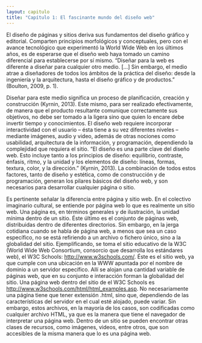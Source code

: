 ```yaml
---
layout: capitulo
title: "Capítulo 1: El fascinante mundo del diseño web"
---
```


El diseño de páginas y sitios deriva sus fundamentos del diseño gráfico y editorial. Comparten principios morfológicos y conceptuales, pero con el avance tecnológico que experimentó la World Wide Web en los últimos años, es de esperarse que el diseño web haya tomado un camino diferencial para establecerse por sí mismo. “Diseñar para la web es diferente a diseñar para cualquier otro medio. […] Sin embargo, el medio atrae a diseñadores de todos los ámbitos de la práctica del diseño: desde la ingeniería y la arquitectura, hasta el diseño gráfico y de productos.” (Boulton, 2009, p. 1).

Diseñar para este medio significa un proceso de planificación, creación y construcción (Kyrnin, 2013). Este mismo, para ser realizado efectivamente, de manera que el producto resultante comunique correctamente sus objetivos, no debe ser tomado a la ligera sino que quien lo encare debe invertir tiempo y conocimientos. El diseño web requiere incorporar interactividad con el usuario – ésta tiene a su vez diferentes niveles – mediante imágenes, audio y video, además de otras nociones como usabilidad, arquitectura de la información, y programación, dependiendo la complejidad que requiera el sitio. “El diseño es una parte clave del diseño web. Esto incluye tanto a los principios de diseño: equilibrio, contraste, énfasis, ritmo, y la unidad y los elementos de diseño: líneas, formas, textura, color, y la dirección.” (Kyrnin, 2013). La combinación de todos estos factores, tanto de diseño y estética, como de construcción y de programación, generan los pilares básicos del diseño web, y son necesarios para desarrollar cualquier página o sitio.

Es pertinente señalar la diferencia entre página y sitio web. En el colectivo imaginario cultural, se entiende por página web lo que es realmente un sitio web. Una página es, en términos generales y de ilustración, la unidad mínima dentro de un sitio. Éste último es el conjunto de páginas web, distribuidas dentro de diferentes directorios. Sin embargo, en la jerga cotidiana cuando se habla de página web, a menos que sea un caso específico, no se está refiriendo a un archivo o fichero único, sino a la globalidad del sitio. Ejemplificando, se toma el sitio educativo de la W3C (World Wide Web Consortium, consorcio que desarrolla los estándares web), el W3C Schools: http://www.w3schools.com/. Éste es el sitio web, ya que cumple con una ubicación en la WWW apuntada por el nombre de dominio a un servidor específico. Allí se alojan una cantidad variable de páginas web, que en su conjunto e interacción forman la globalidad del sitio. Una página web dentro del sitio de el W3C Schools es http://www.w3schools.com/html/html_examples.asp. No necesariamente una página tiene que tener extensión .html, sino que, dependiendo de las características del servidor en el cual esté alojado, puede variar. Sin embargo, estos archivos, en la mayoría de los casos, son codificadas como cualquier archivo HTML, ya que es la manera que tiene el navegador de interpretar una página web. Dentro de un sitio se pueden encontrar otras clases de recursos, como imágenes, videos, entre otros, que son accesibles de la misma manera que lo es una página web.